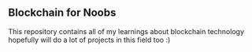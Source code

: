 ## Blockchain for Noobs

This repository contains all of my learnings about blockchain technology hopefully will do a lot of projects in this field too :)

